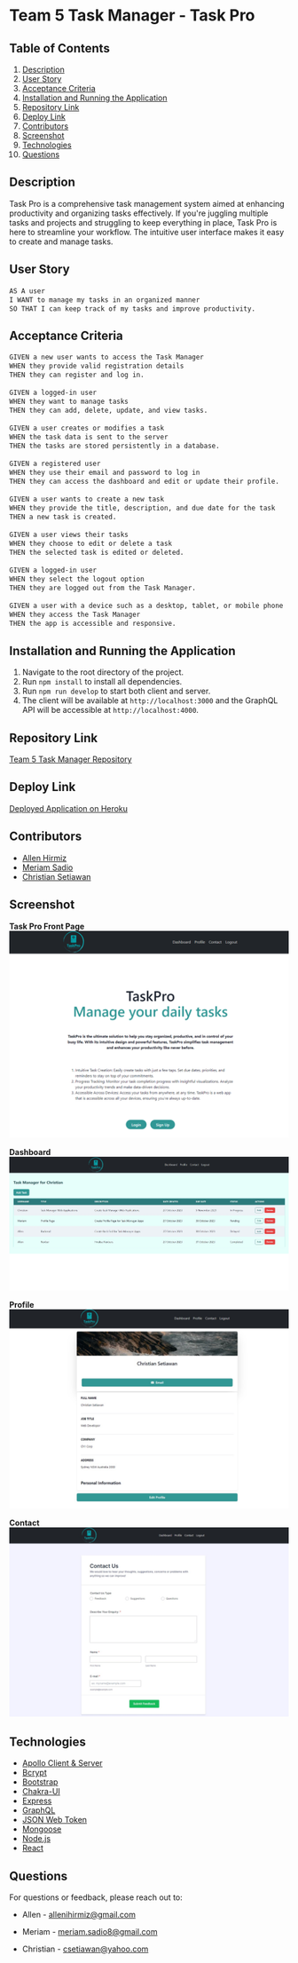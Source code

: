 # Team 5 Task Manager - Task Pro

## Table of Contents

1. [Description](#description)
2. [User Story](#user-story)
3. [Acceptance Criteria](#acceptance-criteria)
4. [Installation and Running the Application](#installation-and-running-the-application)
5. [Repository Link](#repository-link)
6. [Deploy Link](#deploy-link)
7. [Contributors](#contributors)
8. [Screenshot](#screenshot)
9. [Technologies](#technologies)
10. [Questions](#questions)

## Description

Task Pro is a comprehensive task management system aimed at enhancing productivity and organizing tasks effectively. If you're juggling multiple tasks and projects and struggling to keep everything in place, Task Pro is here to streamline your workflow. The intuitive user interface makes it easy to create and manage tasks.

## User Story

```
AS A user
I WANT to manage my tasks in an organized manner
SO THAT I can keep track of my tasks and improve productivity.
```

## Acceptance Criteria

```
GIVEN a new user wants to access the Task Manager
WHEN they provide valid registration details
THEN they can register and log in.

GIVEN a logged-in user
WHEN they want to manage tasks
THEN they can add, delete, update, and view tasks.

GIVEN a user creates or modifies a task
WHEN the task data is sent to the server
THEN the tasks are stored persistently in a database.

GIVEN a registered user
WHEN they use their email and password to log in
THEN they can access the dashboard and edit or update their profile.

GIVEN a user wants to create a new task
WHEN they provide the title, description, and due date for the task
THEN a new task is created.

GIVEN a user views their tasks
WHEN they choose to edit or delete a task
THEN the selected task is edited or deleted.

GIVEN a logged-in user
WHEN they select the logout option
THEN they are logged out from the Task Manager.

GIVEN a user with a device such as a desktop, tablet, or mobile phone
WHEN they access the Task Manager
THEN the app is accessible and responsive.
```

## Installation and Running the Application

1. Navigate to the root directory of the project.
2. Run `npm install` to install all dependencies.
3. Run `npm run develop` to start both client and server.
4. The client will be available at `http://localhost:3000` and the GraphQL API will be accessible at `http://localhost:4000`.

## Repository Link

[Team 5 Task Manager Repository](https://github.com/AllenHirmiz/Team-5-Task-Manager)

## Deploy Link

[Deployed Application on Heroku](https://task-pro-g5-d3c5f7289792.herokuapp.com/)

## Contributors

- [Allen Hirmiz](https://github.com/AllenHirmiz)
- [Meriam Sadio](https://github.com/msadio8)
- [Christian Setiawan](https://github.com/csetiawan88)

## Screenshot

**Task Pro Front Page**
![Task Pro Front Page](assets/images/homepage.png)

**Dashboard**
![Dashboard Page](assets/images/dashboard.jpg)

**Profile**
![Profile Page](assets/images/profile.jpg)

**Contact**
![Contact Page](assets/images/contact.jpg)

## Technologies

- [Apollo Client & Server](https://www.apollographql.com/)
- [Bcrypt](https://www.npmjs.com/package/bcrypt)
- [Bootstrap](https://getbootstrap.com/)
- [Chakra-UI](https://chakra-ui.com/)
- [Express](https://expressjs.com/)
- [GraphQL](https://graphql.org/)
- [JSON Web Token](https://www.npmjs.com/package/jsonwebtoken)
- [Mongoose](https://mongoosejs.com/)
- [Node.js](https://nodejs.org/)
- [React](https://reactjs.org/)

## Questions

For questions or feedback, please reach out to:

- Allen - [allenihirmiz@gmail.com](mailto:allenihirmiz@gmail.com)

- Meriam - [meriam.sadio8@gmail.com](mailto:meriam.sadio8@gmail.com)

- Christian - [csetiawan@yahoo.com](mailto:csetiawan@yahoo.com)
